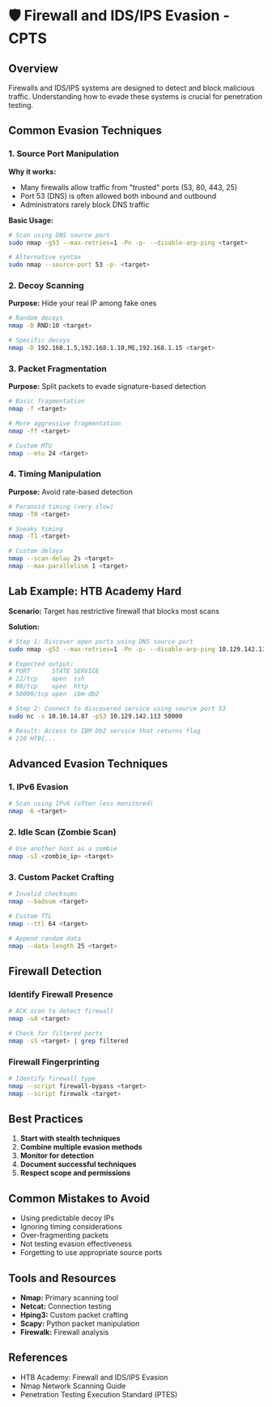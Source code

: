 # 🛡️ Firewall and IDS/IPS Evasion - CPTS

## **Overview**

Firewalls and IDS/IPS systems are designed to detect and block malicious traffic. Understanding how to evade these systems is crucial for penetration testing.

## **Common Evasion Techniques**

### **1. Source Port Manipulation**

**Why it works:**
- Many firewalls allow traffic from "trusted" ports (53, 80, 443, 25)
- Port 53 (DNS) is often allowed both inbound and outbound
- Administrators rarely block DNS traffic

**Basic Usage:**
```bash
# Scan using DNS source port
sudo nmap -g53 --max-retries=1 -Pn -p- --disable-arp-ping <target>

# Alternative syntax
sudo nmap --source-port 53 -p- <target>
```

### **2. Decoy Scanning**

**Purpose:** Hide your real IP among fake ones

```bash
# Random decoys
nmap -D RND:10 <target>

# Specific decoys
nmap -D 192.168.1.5,192.168.1.10,ME,192.168.1.15 <target>
```

### **3. Packet Fragmentation**

**Purpose:** Split packets to evade signature-based detection

```bash
# Basic fragmentation
nmap -f <target>

# More aggressive fragmentation
nmap -ff <target>

# Custom MTU
nmap --mtu 24 <target>
```

### **4. Timing Manipulation**

**Purpose:** Avoid rate-based detection

```bash
# Paranoid timing (very slow)
nmap -T0 <target>

# Sneaky timing
nmap -T1 <target>

# Custom delays
nmap --scan-delay 2s <target>
nmap --max-parallelism 1 <target>
```

## **Lab Example: HTB Academy Hard**

**Scenario:** Target has restrictive firewall that blocks most scans

**Solution:**
```bash
# Step 1: Discover open ports using DNS source port
sudo nmap -g53 --max-retries=1 -Pn -p- --disable-arp-ping 10.129.142.113

# Expected output:
# PORT      STATE SERVICE
# 22/tcp    open  ssh
# 80/tcp    open  http
# 50000/tcp open  ibm-db2

# Step 2: Connect to discovered service using source port 53
sudo nc -s 10.10.14.87 -p53 10.129.142.113 50000

# Result: Access to IBM Db2 service that returns flag
# 220 HTB{...
```

## **Advanced Evasion Techniques**

### **1. IPv6 Evasion**
```bash
# Scan using IPv6 (often less monitored)
nmap -6 <target>
```

### **2. Idle Scan (Zombie Scan)**
```bash
# Use another host as a zombie
nmap -sI <zombie_ip> <target>
```

### **3. Custom Packet Crafting**
```bash
# Invalid checksums
nmap --badsum <target>

# Custom TTL
nmap --ttl 64 <target>

# Append random data
nmap --data-length 25 <target>
```

## **Firewall Detection**

### **Identify Firewall Presence**
```bash
# ACK scan to detect firewall
nmap -sA <target>

# Check for filtered ports
nmap -sS <target> | grep filtered
```

### **Firewall Fingerprinting**
```bash
# Identify firewall type
nmap --script firewall-bypass <target>
nmap --script firewalk <target>
```

## **Best Practices**

1. **Start with stealth techniques**
2. **Combine multiple evasion methods**
3. **Monitor for detection**
4. **Document successful techniques**
5. **Respect scope and permissions**

## **Common Mistakes to Avoid**

- Using predictable decoy IPs
- Ignoring timing considerations
- Over-fragmenting packets
- Not testing evasion effectiveness
- Forgetting to use appropriate source ports

## **Tools and Resources**

- **Nmap:** Primary scanning tool
- **Netcat:** Connection testing
- **Hping3:** Custom packet crafting
- **Scapy:** Python packet manipulation
- **Firewalk:** Firewall analysis

## **References**

- HTB Academy: Firewall and IDS/IPS Evasion
- Nmap Network Scanning Guide
- Penetration Testing Execution Standard (PTES) 